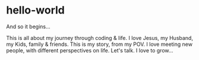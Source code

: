 # hello-world
And so it begins...

This is all about my journey through coding & life. I love Jesus, my Husband, my Kids, family & friends. This is my story, from my POV. I love meeting new people, with different perspectives on life. Let's talk. I love to grow...
